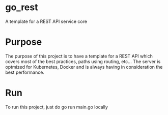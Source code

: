 # go_rest
A template for a REST API service core


# Purpose
The purpose of this project is to have a template for a REST API which covers most of the best practices, paths using routing, etc...  The server is optmized for Kubernetes, Docker and is always having in consideration the best performance. 

# Run
To run this project, just do go run main.go locally

